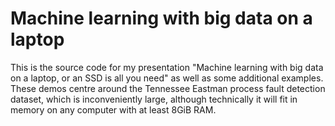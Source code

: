 # Machine learning with big data on a laptop

This is the source code for my presentation "Machine learning with big data on a laptop, or an SSD is all you need" as well as some additional examples. These demos centre around the Tennessee Eastman process fault detection dataset, which is inconveniently large, although technically it will fit in memory on any computer with at least 8GiB RAM.